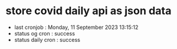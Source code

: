 # store covid daily api as json data

- last cronjob : Monday, 11 September 2023 13:15:12
- status og cron : success
- status daily cron : success
      
      